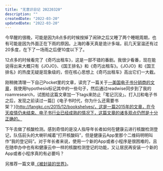 ```yaml
---
title: "无意识日记 20220320"
description: ""
createdDate: "2022-03-20"
updatedDate: "2022-03-20"
---
```


今早醒的很晚，可能是因为8点多的时候按掉了闹钟之后又睡了两个睡眠周期，也有可能是因为外面正在下雨的原因。上海的春天真是诡计多端，前几天室温还有过20多度，在下了一场雨之后便10度以下了。

12点多的时候看完了《奇巧出租车》，这是一部不错的番剧。我很少看番，现在能说得出来大概只有《JOJO》、《国王排名》和《奇巧出租车》。《JOJO》和《国王排名》的热度无疑是现象级的，但在核心思想上《奇巧出租车》高出它们一大截。

刚稍微清理一下自己Pocket里的文章，读完了一篇关于[一美国电子书分销商的文章](https://www.newyorker.com/news/annals-of-communications/an-app-called-libby-and-the-surprisingly-big-business-of-library-e-books)，我使用hypothesis标记其中的一些句子，然后通过readwise同步到了我的roamresearch，试图给这篇文章加一下tags来防止「笔记沉没」。打入[[和电子书之后，发现之前读过一篇[]《电子书时代，你为什么还需要书架？》]http://fangkc.cn/2015/12/bookshelves/，这是一篇2015年的文章，在今天疫情仍未结束、电子书行业已经成熟的情况下，这篇文章的诸多观点仍然是十分正确的。

下午去做了核酸检测。感到奇怪的是没人指导年长者如何在健康云进行核酸检测登记，队伍前头的大喇叭喊着“打开核酸码”，但是健康云App里那个二维码明明叫作“我的登记码”。对于年长者来说，使用一个新的App或者小程序是很困难的，且在随申办中也有和健康云中一样的核酸检测登记的功能，又让居民再安装一个新的App或者小程序真的有必要吗？

另推荐一篇文章[《被封装的世界》](https://mp.weixin.qq.com/s/Rb02iE3XTH2IC6s7tr2uOQ)。

